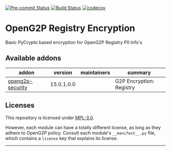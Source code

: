 
<!-- /!\ Non OCA Context : Set here the badge of your runbot / runboat instance. -->
[![Pre-commit Status](https://github.com/OpenG2P/odoo-json-field/actions/workflows/pre-commit.yml/badge.svg?branch=15.0)](https://github.com/OpenG2P/odoo-json-field/actions/workflows/pre-commit.yml?query=branch%3A15.0)
[![Build Status](https://github.com/OpenG2P/odoo-json-field/actions/workflows/test.yml/badge.svg?branch=15.0)](https://github.com/OpenG2P/odoo-json-field/actions/workflows/test.yml?query=branch%3A15.0)
[![codecov](https://codecov.io/gh/OpenG2P/odoo-json-field/branch/15.0/graph/badge.svg)](https://codecov.io/gh/OpenG2P/odoo-json-field)
<!-- /!\ Non OCA Context : Set here the badge of your translation instance. -->

<!-- /!\ do not modify above this line -->

# OpenG2P Registry Encryption

Basic PyCrypto based encryption for OpenG2P Registry PII Info's

<!-- /!\ do not modify below this line -->

<!-- prettier-ignore-start -->

[//]: # (addons)

Available addons
----------------
addon | version | maintainers | summary
--- | --- | --- | ---
[openg2p-security](g2p_registry_encryption/) | 15.0.1.0.0 |  | G2P Encryption: Registry

[//]: # (end addons)

<!-- prettier-ignore-end -->

## Licenses

This repository is licensed under [MPL-3.0](LICENSE).

However, each module can have a totally different license, as long as they adhere to OpenG2P
policy. Consult each module's `__manifest__.py` file, which contains a `license` key
that explains its license.

----
<!-- /!\ Non OCA Context : Set here the full description of your organization. -->
